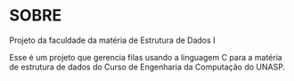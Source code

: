 # SOBRE
Projeto da faculdade da matéria de Estrutura de Dados I

Esse é um projeto que gerencia filas usando a linguagem C para a matéria de estrutura de dados do Curso de Engenharia da Computação do UNASP.
